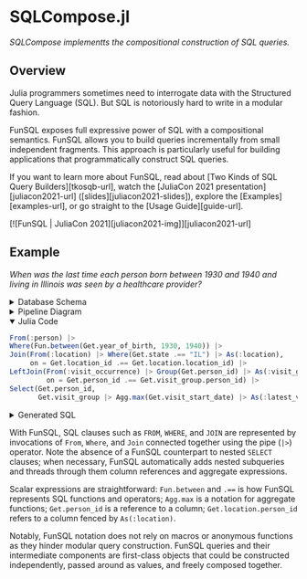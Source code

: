 # SQLCompose.jl

*SQLCompose implementts the compositional construction of SQL queries.*

## Overview

Julia programmers sometimes need to interrogate data with the Structured Query
Language (SQL).  But SQL is notoriously hard to write in a modular fashion.

FunSQL exposes full expressive power of SQL with a compositional semantics.
FunSQL allows you to build queries incrementally from small independent
fragments.  This approach is particularly useful for building applications that
programmatically construct SQL queries.

If you want to learn more about FunSQL, read about [Two Kinds of SQL Query
Builders][tkosqb-url], watch the [JuliaCon 2021 presentation][juliacon2021-url]
([slides][juliacon2021-slides]), explore the [Examples][examples-url], or go
straight to the [Usage Guide][guide-url].

[![FunSQL | JuliaCon 2021][juliacon2021-img]][juliacon2021-url]


## Example

*When was the last time each person born between 1930 and 1940 and living in
Illinois was seen by a healthcare provider?*

<details><summary>Database Schema</summary>

![](./example-schema.drawio.svg)

</details>

<details><summary>Pipeline Diagram</summary>

![](./example-pipeline.drawio.svg)

</details>

<details open><summary>Julia Code</summary>

```julia
From(:person) |>
Where(Fun.between(Get.year_of_birth, 1930, 1940)) |>
Join(From(:location) |> Where(Get.state .== "IL") |> As(:location),
     on = Get.location_id .== Get.location.location_id) |>
LeftJoin(From(:visit_occurrence) |> Group(Get.person_id) |> As(:visit_group),
         on = Get.person_id .== Get.visit_group.person_id) |>
Select(Get.person_id,
       Get.visit_group |> Agg.max(Get.visit_start_date) |> As(:latest_visit_date))
```

</details>

<details><summary>Generated SQL</summary>

```sql
SELECT
  "person_2"."person_id",
  "visit_group_1"."max" AS "latest_visit_date"
FROM (
  SELECT
    "person_1"."person_id",
    "person_1"."location_id"
  FROM "person" AS "person_1"
  WHERE ("person_1"."year_of_birth" BETWEEN 1930 AND 1940)
) AS "person_2"
JOIN (
  SELECT "location_1"."location_id"
  FROM "location" AS "location_1"
  WHERE ("location_1"."state" = 'IL')
) AS "location_2" ON ("person_2"."location_id" = "location_2"."location_id")
LEFT JOIN (
  SELECT
    max("visit_occurrence_1"."visit_start_date") AS "max",
    "visit_occurrence_1"."person_id"
  FROM "visit_occurrence" AS "visit_occurrence_1"
  GROUP BY "visit_occurrence_1"."person_id"
) AS "visit_group_1" ON ("person_2"."person_id" = "visit_group_1"."person_id")
```

</details>

With FunSQL, SQL clauses such as `FROM`, `WHERE`, and `JOIN` are represented by
invocations of `From`, `Where`, and `Join` connected together using the pipe
(`|>`) operator.  Note the absence of a FunSQL counterpart to nested `SELECT`
clauses; when necessary, FunSQL automatically adds nested subqueries and
threads through them column references and aggregate expressions.

Scalar expressions are straightforward: `Fun.between` and `.==` is how FunSQL
represents SQL functions and operators; `Agg.max` is a notation for aggregate
functions; `Get.person_id` is a reference to a column; `Get.location.person_id`
refers to a column fenced by `As(:location)`.

Notably, FunSQL notation does not rely on macros or anonymous functions as they
hinder modular query construction.  FunSQL queries and their intermediate
components are first-class objects that could be constructed independently,
passed around as values, and freely composed together.
